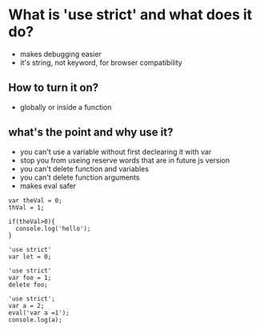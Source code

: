 # What is 'use strict' and what does it do?
+ makes debugging easier
+ it's string, not keyword, for browser compatibility


## How to turn it on?
+ globally or inside a function

## what's the point and why use it?
+ you can't use a variable without first declearing it with var
+ stop you from useing reserve words that are  in future js version
+ you can't delete function and variables
+ you can't delete function arguments
+ makes eval safer
```
var theVal = 0;
thVal = 1;

if(theVal>0){
  console.log('hello');
}
```

```
'use strict'
var let = 0;

```


```
'use strict'
var foo = 1;
delete foo;

```





```
'use strict';
var a = 2;
eval('var a =1');
console.log(a);

```
